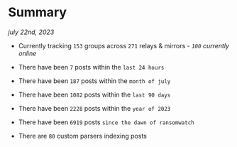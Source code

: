 
# Summary
_july 22nd, 2023_

- Currently tracking `153` groups across `271` relays & mirrors - _`100` currently online_

- There have been `7` posts within the `last 24 hours`

- There have been `187` posts within the `month of july`

- There have been `1082` posts within the `last 90 days`

- There have been `2228` posts within the `year of 2023`

- There have been `6919` posts `since the dawn of ransomwatch`

- There are `80` custom parsers indexing posts
